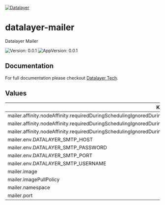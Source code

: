 [![Datalayer](https://assets.datalayer.tech/datalayer-25.svg)](https://datalayer.io)

# datalayer-mailer

Datalayer Mailer

![Version: 0.0.1](https://img.shields.io/badge/Version-0.0.1-informational?style=flat-square) ![AppVersion: 0.0.1](https://img.shields.io/badge/AppVersion-0.0.1-informational?style=flat-square)

## Documentation

For full documentation please checkout [Datalayer Tech](https://datalayer.tech/docs/build).

## Values

| Key | Type | Default | Description |
|-----|------|---------|-------------|
| mailer.affinity.nodeAffinity.requiredDuringSchedulingIgnoredDuringExecution.nodeSelectorTerms[0].matchExpressions[0].key | string | `"role.datalayer.io/system"` |  |
| mailer.affinity.nodeAffinity.requiredDuringSchedulingIgnoredDuringExecution.nodeSelectorTerms[0].matchExpressions[0].operator | string | `"In"` |  |
| mailer.affinity.nodeAffinity.requiredDuringSchedulingIgnoredDuringExecution.nodeSelectorTerms[0].matchExpressions[0].values[0] | string | `"true"` |  |
| mailer.env.DATALAYER_SMTP_HOST | string | `""` |  |
| mailer.env.DATALAYER_SMTP_PASSWORD | string | `""` |  |
| mailer.env.DATALAYER_SMTP_PORT | string | `"0"` |  |
| mailer.env.DATALAYER_SMTP_USERNAME | string | `""` |  |
| mailer.image | string | `nil` |  |
| mailer.imagePullPolicy | string | `"Always"` |  |
| mailer.namespace | string | `"datalayer-system"` |  |
| mailer.port | int | `2331` |  |

